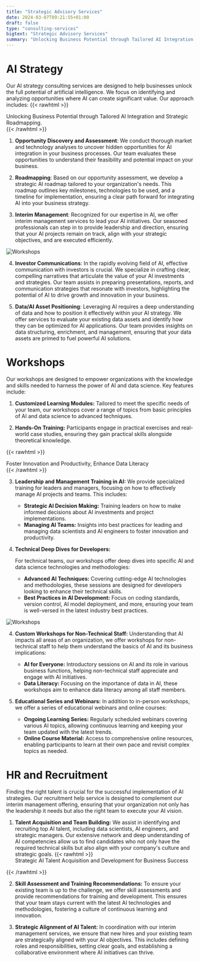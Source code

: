 ```yaml
---
title: "Strategic Advisory Services"
date: 2024-03-07T09:21:55+01:00
draft: false
type: "consulting-services"
bigtext: "Strategic Advisory Services"
summary: "Unlocking Business Potential through Tailored AI Integration and Strategic Roadmapping."
---
```


# AI Strategy 
Our AI strategy consulting services are designed to help businesses unlock the full potential of artificial intelligence. We focus on identifying and analyzing opportunities where AI can create significant value. Our approach includes:
{{< rawhtml >}}
<div class="pull-quote">Unlocking Business Potential through Tailored AI Integration and Strategic Roadmapping.</div>
{{< /rawhtml >}}

1. **Opportunity Discovery and Assessment**: We conduct thorough market and technology analyses to uncover hidden opportunities for AI integration in your business processes. Our team evaluates these opportunities to understand their feasibility and potential impact on your business.

2. **Roadmapping**: Based on our opportunity assessment, we develop a strategic AI roadmap tailored to your organization's needs. This roadmap outlines key milestones, technologies to be used, and a timeline for implementation, ensuring a clear path forward for integrating AI into your business strategy.

3. **Interim Management**: Recognized for our expertise in AI, we offer interim management services to lead your AI initiatives. Our seasoned professionals can step in to provide leadership and direction, ensuring that your AI projects remain on track, align with your strategic objectives, and are executed efficiently.

![Workshops](../../../img/workshops.jpg)

4. **Investor Communications**: In the rapidly evolving field of AI, effective communication with investors is crucial. We specialize in crafting clear, compelling narratives that articulate the value of your AI investments and strategies. Our team assists in preparing presentations, reports, and communication strategies that resonate with investors, highlighting the potential of AI to drive growth and innovation in your business.

5. **Data/AI Asset Positioning**: Leveraging AI requires a deep understanding of data and how to position it effectively within your AI strategy. We offer services to evaluate your existing data assets and identify how they can be optimized for AI applications. Our team provides insights on data structuring, enrichment, and management, ensuring that your data assets are primed to fuel powerful AI solutions.

# Workshops

Our workshops are designed to empower organizations with the knowledge and skills needed to harness the power of AI and data science. Key features include:

1. **Customized Learning Modules:** Tailored to meet the specific needs of your team, our workshops cover a range of topics from basic principles of AI and data science to advanced techniques.

2. **Hands-On Training:** Participants engage in practical exercises and real-world case studies, ensuring they gain practical skills alongside theoretical knowledge.

{{< rawhtml >}}
<div class="pull-quote">Foster Innovation and Productivity, Enhance Data Literacy</div>
{{< /rawhtml >}}

3. **Leadership and Management Training in AI:**
    We provide specialized training for leaders and managers, focusing on how to effectively manage AI projects and teams. This includes:

    + **Strategic AI Decision Making:** Training leaders on how to make informed decisions about AI investments and project implementations.
    + **Managing AI Teams:** Insights into best practices for leading and managing data scientists and AI engineers to foster innovation and productivity.

4. **Technical Deep Dives for Developers:**

    For technical teams, our workshops offer deep dives into specific AI and data science technologies and methodologies:

    + **Advanced AI Techniques:** Covering cutting-edge AI technologies and methodologies, these sessions are designed for developers looking to enhance their technical skills.
    + **Best Practices in AI Development:** Focus on coding standards, version control, AI model deployment, and more, ensuring your team is well-versed in the latest industry best practices.

![Workshops](../../../img/workshops2.jpg)

4. **Custom Workshops for Non-Technical Staff:**
    Understanding that AI impacts all areas of an organization, we offer workshops for non-technical staff to help them understand the basics of AI and its business implications:

    + **AI for Everyone:** Introductory sessions on AI and its role in various business functions, helping non-technical staff appreciate and engage with AI initiatives.
    + **Data Literacy:** Focusing on the importance of data in AI, these workshops aim to enhance data literacy among all staff members.

5. **Educational Series and Webinars:**
    In addition to in-person workshops, we offer a series of educational webinars and online courses:

    + **Ongoing Learning Series:** Regularly scheduled webinars covering various AI topics, allowing continuous learning and keeping your team updated with the latest trends.
    + **Online Course Material:** Access to comprehensive online resources, enabling participants to learn at their own pace and revisit complex topics as needed.


# HR and Recruitment
Finding the right talent is crucial for the successful implementation of AI strategies. Our recruitment help service is designed to complement our interim management offering, ensuring that your organization not only has the leadership it needs but also the right team to execute your AI vision.

1. **Talent Acquisition and Team Building:** We assist in identifying and recruiting top AI talent, including data scientists, AI engineers, and strategic managers. Our extensive network and deep understanding of AI competencies allow us to find candidates who not only have the required technical skills but also align with your company's culture and strategic goals.
{{< rawhtml >}}
    <div class="pull-quote">Strategic AI Talent Acquisition and Development for Business Success</div>
{{< /rawhtml >}}

2. **Skill Assessment and Training Recommendations:**
To ensure your existing team is up to the challenge, we offer skill assessments and provide recommendations for training and development. This ensures that your team stays current with the latest AI technologies and methodologies, fostering a culture of continuous learning and innovation.

3. **Strategic Alignment of AI Talent:**
In coordination with our interim management services, we ensure that new hires and your existing team are strategically aligned with your AI objectives. This includes defining roles and responsibilities, setting clear goals, and establishing a collaborative environment where AI initiatives can thrive.
